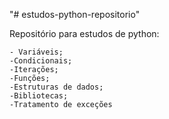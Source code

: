 "# estudos-python-repositorio" 

Repositório para estudos de python:

    - Variáveis;
    -Condicionais;
    -Iterações;
    -Funções;
    -Estruturas de dados;
    -Bibliotecas;
    -Tratamento de exceções